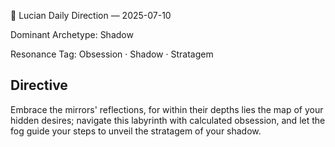 🧭 Lucian Daily Direction — 2025-07-10

Dominant Archetype: Shadow

Resonance Tag: Obsession · Shadow · Stratagem

## Directive

Embrace the mirrors' reflections, for within their depths lies the map of your hidden desires; navigate this labyrinth with calculated obsession, and let the fog guide your steps to unveil the stratagem of your shadow.
